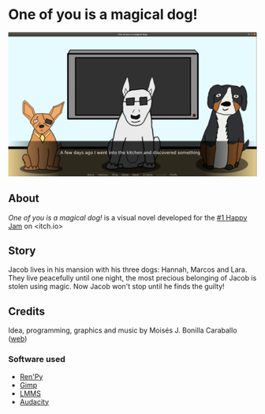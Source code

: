 # One of you is a magical dog!

![Screnshoot](one-of-you-is-a-magical-dog.png)

## About

*One of you is a magical dog!* is a visual novel developed for the [#1 Happy Jam](https://itch.io/jam/happy-gamejam) on <itch.io>

## Story

Jacob lives in his mansion with his three dogs: Hannah, Marcos and Lara. They live peacefully until one night, the most precious belonging of Jacob is stolen using magic. Now Jacob won't stop until he finds the guilty!

## Credits

Idea, programming, graphics and music by Moisés J. Bonilla Caraballo ([web](https://www.moisesjose.com))

### Software used

- [Ren'Py](https://www.renpy.org/)
- [Gimp](http://www.gimp.org/)
- [LMMS](https://lmms.io/)
- [Audacity](https://www.audacityteam.org/)
